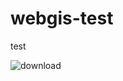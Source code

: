# webgis-test
test 


![download](https://github.com/fgonza3/webgis-test/assets/147103787/efbef08a-2449-4132-950a-44960d0358f9)
